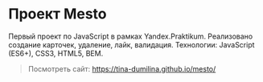 # Проект Mesto

Первый проект по JavaScript в рамках Yandex.Praktikum. Реализовано создание карточек, удаление, лайк, валидация. 
Технологии: JavaScript (ES6+), CSS3, HTML5, BEM.

> Посмотреть сайт: https://tina-dumilina.github.io/mesto/

